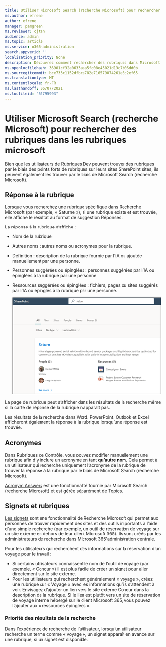 ```yaml
---
title: Utiliser Microsoft Search (recherche Microsoft) pour rechercher des rubriques dans les rubriques microsoft
ms.author: efrene
author: efrene
manager: pamgreen
ms.reviewer: cjtan
audience: admin
ms.topic: article
ms.service: o365-administration
search.appverid: ''
localization_priority: None
description: Découvrez comment rechercher des rubriques dans Microsoft Microsoft Microsoft.
ms.openlocfilehash: 36901cf32a0633aaa5fc08e45021d13c7b06dd0b
ms.sourcegitcommit: bce733c1152dfbca782e716579074261e3c2ef65
ms.translationtype: MT
ms.contentlocale: fr-FR
ms.lasthandoff: 06/07/2021
ms.locfileid: "52795993"
---
```

# <a name="use-microsoft-search-to-find-topics-in-microsoft-viva-topics"></a>Utiliser Microsoft Search (recherche Microsoft) pour rechercher des rubriques dans les rubriques microsoft

Bien que les utilisateurs de Rubriques Dev peuvent trouver des rubriques par le biais des points forts de rubriques sur leurs sites SharePoint sites, ils peuvent également les trouver par le biais de Microsoft Search (recherche Microsoft). 

## <a name="topic-answer"></a>Réponse à la rubrique

Lorsque vous recherchez une rubrique spécifique dans Recherche Microsoft (par exemple, « Saturne »), si une rubrique existe et est trouvée, elle affiche le résultat au format de suggestion Réponses.

La réponse à la rubrique s’affiche :
- Nom de la rubrique
- Autres noms : autres noms ou acronymes pour la rubrique.
- Définition : description de la rubrique fournie par l’IA ou ajoutée manuellement par une personne.
- Personnes suggérées ou épinglées : personnes suggérées par l’IA ou épinglées à la rubrique par une personne
- Ressources suggérées ou épinglées : fichiers, pages ou sites suggérés par l’IA ou épinglés à la rubrique par une personne. 

   ![Rubrique dans la recherche](../media/knowledge-management/search-topic-answer.png) 

La page de rubrique peut s’afficher dans les résultats de la recherche même si la carte de réponse de la rubrique n’apparaît pas.

Les résultats de la recherche dans Word, PowerPoint, Outlook et Excel afficheront également la réponse à la rubrique lorsqu’une réponse est trouvée.


## <a name="acronyms"></a>Acronymes

Dans Rubriques de Contrôle, vous pouvez modifier manuellement une rubrique afin d’y inclure un acronyme en tant <b>qu’autre nom.</b> Cela permet à un utilisateur qui recherche uniquement l’acronyme de la rubrique de trouver la réponse à la rubrique par le biais de Microsoft Search (recherche Microsoft).

[Acronym Answers](/microsoftsearch/manage-acronyms) est une fonctionnalité fournie par Microsoft Search (recherche Microsoft) et est gérée séparément de Topics.

## <a name="bookmarks-and-topics"></a>Signets et rubriques

[Les signets](/microsoftsearch/manage-bookmarks) sont une fonctionnalité de Recherche Microsoft qui permet aux personnes de trouver rapidement des sites et des outils importants à l’aide d’une simple recherche (par exemple, un outil de réservation de voyage sur un site externe en dehors de leur client Microsoft 365). Ils sont créés par les administrateurs de recherche dans Microsoft 365'administration centrale. 

Pour les utilisateurs qui recherchent des informations sur la réservation d’un voyage pour le travail :

- Si certains utilisateurs connaissent le nom de l’outil de voyage (par exemple, « Concur ») il est plus facile de créer un signet pour aller directement sur le site externe.
- Pour les utilisateurs qui recherchent généralement « voyage », créez une rubrique sur « Voyage » avec les informations qu’ils s’attendent à voir. Envisagez d’ajouter un lien vers le site externe Concur dans la description de la rubrique. Si le lien est plutôt vers un site de réservation de voyage interne hébergé sur le client Microsoft 365, vous pouvez l’ajouter aux « ressources épinglées ».
 
### <a name="search-results-priority"></a>Priorité des résultats de la recherche 

Dans l’expérience de recherche de l’utilisateur, lorsqu’un utilisateur recherche un terme comme « voyage », un signet apparaît en avance sur une rubrique, si un signet est disponible.
